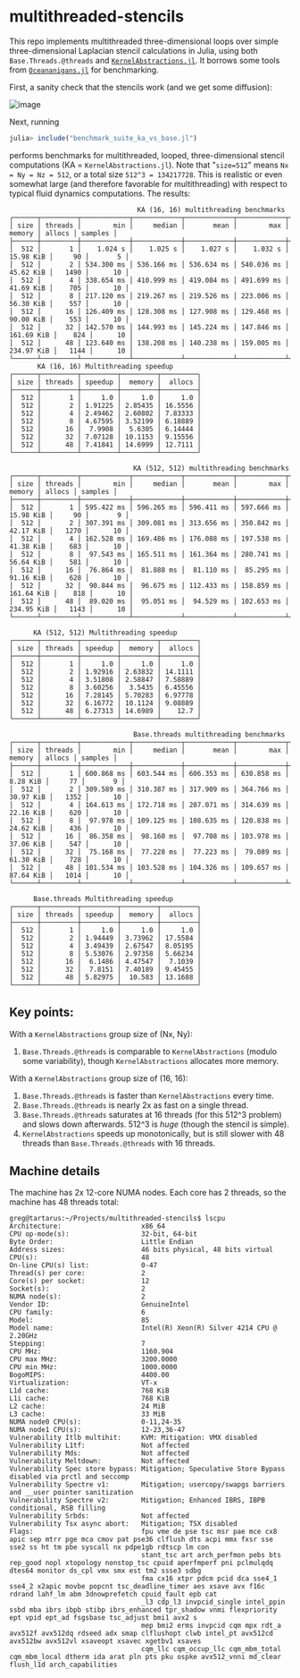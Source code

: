 # multithreaded-stencils

This repo implements multithreaded three-dimensional loops over simple three-dimensional Laplacian
stencil calculations in Julia, using both `Base.Threads.@threads` and [`KernelAbstractions.jl`](https://github.com/JuliaGPU/KernelAbstractions.jl).
It borrows some tools from [`Oceananigans.jl`](https://github.com/CliMA/Oceananigans.jl) for benchmarking.

First, a sanity check that the stencils work (and we get some diffusion):

![image](https://user-images.githubusercontent.com/15271942/126853537-220f146e-7945-4dd3-8d31-eed50bdb208e.png)

Next, running

```julia
julia> include("benchmark_suite_ka_vs_base.jl")
```

performs benchmarks for multithreaded, looped, three-dimensional stencil computations (KA = `KernelAbstractions.jl`).
Note that "`size=512`" means `Nx = Ny = Nz = 512`, or a total size `512^3 = 134217728`.
This is realistic or even somewhat large (and therefore favorable for multithreading) with respect to typical
fluid dynamics computations. The results:

```
                                KA (16, 16) multithreading benchmarks
┌──────┬─────────┬────────────┬────────────┬────────────┬────────────┬────────────┬────────┬─────────┐
│ size │ threads │        min │     median │       mean │        max │     memory │ allocs │ samples │
├──────┼─────────┼────────────┼────────────┼────────────┼────────────┼────────────┼────────┼─────────┤
│  512 │       1 │    1.024 s │    1.025 s │    1.027 s │    1.032 s │  15.98 KiB │     90 │       5 │
│  512 │       2 │ 534.300 ms │ 536.166 ms │ 536.634 ms │ 540.036 ms │  45.62 KiB │   1490 │      10 │
│  512 │       4 │ 338.654 ms │ 410.999 ms │ 419.084 ms │ 491.699 ms │  41.69 KiB │    705 │      10 │
│  512 │       8 │ 217.120 ms │ 219.267 ms │ 219.526 ms │ 223.006 ms │  56.30 KiB │    557 │      10 │
│  512 │      16 │ 126.409 ms │ 128.308 ms │ 127.908 ms │ 129.468 ms │  90.00 KiB │    553 │      10 │
│  512 │      32 │ 142.570 ms │ 144.993 ms │ 145.224 ms │ 147.846 ms │ 161.69 KiB │    824 │      10 │
│  512 │      48 │ 123.640 ms │ 138.208 ms │ 140.238 ms │ 159.005 ms │ 234.97 KiB │   1144 │      10 │
└──────┴─────────┴────────────┴────────────┴────────────┴────────────┴────────────┴────────┴─────────┘
       KA (16, 16) Multithreading speedup
┌──────┬─────────┬─────────┬─────────┬─────────┐
│ size │ threads │ speedup │  memory │  allocs │
├──────┼─────────┼─────────┼─────────┼─────────┤
│  512 │       1 │     1.0 │     1.0 │     1.0 │
│  512 │       2 │ 1.91225 │ 2.85435 │ 16.5556 │
│  512 │       4 │ 2.49462 │ 2.60802 │ 7.83333 │
│  512 │       8 │ 4.67595 │ 3.52199 │ 6.18889 │
│  512 │      16 │  7.9908 │  5.6305 │ 6.14444 │
│  512 │      32 │ 7.07128 │ 10.1153 │ 9.15556 │
│  512 │      48 │ 7.41841 │ 14.6999 │ 12.7111 │
└──────┴─────────┴─────────┴─────────┴─────────┘

                               KA (512, 512) multithreading benchmarks
┌──────┬─────────┬────────────┬────────────┬────────────┬────────────┬────────────┬────────┬─────────┐
│ size │ threads │        min │     median │       mean │        max │     memory │ allocs │ samples │
├──────┼─────────┼────────────┼────────────┼────────────┼────────────┼────────────┼────────┼─────────┤
│  512 │       1 │ 595.422 ms │ 596.265 ms │ 596.411 ms │ 597.666 ms │  15.98 KiB │     90 │       9 │
│  512 │       2 │ 307.391 ms │ 309.081 ms │ 313.656 ms │ 350.842 ms │  42.17 KiB │   1270 │      10 │
│  512 │       4 │ 162.528 ms │ 169.486 ms │ 176.088 ms │ 197.538 ms │  41.38 KiB │    683 │      10 │
│  512 │       8 │  97.543 ms │ 165.511 ms │ 161.364 ms │ 280.741 ms │  56.64 KiB │    581 │      10 │
│  512 │      16 │  76.864 ms │  81.888 ms │  81.110 ms │  85.295 ms │  91.16 KiB │    628 │      10 │
│  512 │      32 │  90.844 ms │  96.675 ms │ 112.433 ms │ 158.859 ms │ 161.64 KiB │    818 │      10 │
│  512 │      48 │  89.020 ms │  95.051 ms │  94.529 ms │ 102.653 ms │ 234.95 KiB │   1143 │      10 │
└──────┴─────────┴────────────┴────────────┴────────────┴────────────┴────────────┴────────┴─────────┘

      KA (512, 512) Multithreading speedup
┌──────┬─────────┬─────────┬─────────┬─────────┐
│ size │ threads │ speedup │  memory │  allocs │
├──────┼─────────┼─────────┼─────────┼─────────┤
│  512 │       1 │     1.0 │     1.0 │     1.0 │
│  512 │       2 │ 1.92916 │ 2.63832 │ 14.1111 │
│  512 │       4 │ 3.51808 │ 2.58847 │ 7.58889 │
│  512 │       8 │ 3.60256 │  3.5435 │ 6.45556 │
│  512 │      16 │ 7.28145 │ 5.70283 │ 6.97778 │
│  512 │      32 │ 6.16772 │ 10.1124 │ 9.08889 │
│  512 │      48 │ 6.27313 │ 14.6989 │    12.7 │
└──────┴─────────┴─────────┴─────────┴─────────┘

                               Base.threads multithreading benchmarks
┌──────┬─────────┬────────────┬────────────┬────────────┬────────────┬───────────┬────────┬─────────┐
│ size │ threads │        min │     median │       mean │        max │    memory │ allocs │ samples │
├──────┼─────────┼────────────┼────────────┼────────────┼────────────┼───────────┼────────┼─────────┤
│  512 │       1 │ 600.868 ms │ 603.544 ms │ 606.353 ms │ 630.858 ms │  8.28 KiB │     77 │       9 │
│  512 │       2 │ 309.589 ms │ 310.387 ms │ 317.909 ms │ 364.766 ms │ 30.97 KiB │   1352 │      10 │
│  512 │       4 │ 164.613 ms │ 172.718 ms │ 207.071 ms │ 314.639 ms │ 22.16 KiB │    620 │      10 │
│  512 │       8 │  97.978 ms │ 109.125 ms │ 108.635 ms │ 120.838 ms │ 24.62 KiB │    436 │      10 │
│  512 │      16 │  86.358 ms │  98.160 ms │  97.708 ms │ 103.978 ms │ 37.06 KiB │    547 │      10 │
│  512 │      32 │  75.168 ms │  77.228 ms │  77.223 ms │  79.089 ms │ 61.30 KiB │    728 │      10 │
│  512 │      48 │ 101.534 ms │ 103.528 ms │ 104.326 ms │ 109.657 ms │ 87.64 KiB │   1014 │      10 │
└──────┴─────────┴────────────┴────────────┴────────────┴────────────┴───────────┴────────┴─────────┘

      Base.threads Multithreading speedup
┌──────┬─────────┬─────────┬─────────┬─────────┐
│ size │ threads │ speedup │  memory │  allocs │
├──────┼─────────┼─────────┼─────────┼─────────┤
│  512 │       1 │     1.0 │     1.0 │     1.0 │
│  512 │       2 │ 1.94449 │ 3.73962 │ 17.5584 │
│  512 │       4 │ 3.49439 │ 2.67547 │ 8.05195 │
│  512 │       8 │ 5.53076 │ 2.97358 │ 5.66234 │
│  512 │      16 │  6.1486 │ 4.47547 │  7.1039 │
│  512 │      32 │  7.8151 │ 7.40189 │ 9.45455 │
│  512 │      48 │ 5.82975 │  10.583 │ 13.1688 │
└──────┴─────────┴─────────┴─────────┴─────────┘
```

## Key points:

With a `KernelAbstractions` group size of (Nx, Ny):
1. `Base.Threads.@threads` is comparable to `KernelAbstractions` (modulo some variability), though `KernelAbstractions` allocates more memory.

With a `KernelAbstractions` group size of (16, 16):
1. `Base.Threads.@threads` is faster than `KernelAbstractions` every time.
2. `Base.Threads.@threads` is nearly 2x as fast on a single thread.
3. `Base.Threads.@threads` saturates at 16 threads (for this 512^3 problem) and slows down afterwards. 512^3 is _huge_ (though the stencil is simple).
4. `KernelAbstractions` speeds up monotonically, but is still slower with 48 threads than `Base.Threads.@threads` with 16 threads.

## Machine details

The machine has 2x 12-core NUMA nodes. Each core has 2 threads, so the machine has 48 threads total:

```
greg@tartarus:~/Projects/multithreaded-stencils$ lscpu
Architecture:                    x86_64
CPU op-mode(s):                  32-bit, 64-bit
Byte Order:                      Little Endian
Address sizes:                   46 bits physical, 48 bits virtual
CPU(s):                          48
On-line CPU(s) list:             0-47
Thread(s) per core:              2
Core(s) per socket:              12
Socket(s):                       2
NUMA node(s):                    2
Vendor ID:                       GenuineIntel
CPU family:                      6
Model:                           85
Model name:                      Intel(R) Xeon(R) Silver 4214 CPU @ 2.20GHz
Stepping:                        7
CPU MHz:                         1160.904
CPU max MHz:                     3200.0000
CPU min MHz:                     1000.0000
BogoMIPS:                        4400.00
Virtualization:                  VT-x
L1d cache:                       768 KiB
L1i cache:                       768 KiB
L2 cache:                        24 MiB
L3 cache:                        33 MiB
NUMA node0 CPU(s):               0-11,24-35
NUMA node1 CPU(s):               12-23,36-47
Vulnerability Itlb multihit:     KVM: Mitigation: VMX disabled
Vulnerability L1tf:              Not affected
Vulnerability Mds:               Not affected
Vulnerability Meltdown:          Not affected
Vulnerability Spec store bypass: Mitigation; Speculative Store Bypass disabled via prctl and seccomp
Vulnerability Spectre v1:        Mitigation; usercopy/swapgs barriers and __user pointer sanitization
Vulnerability Spectre v2:        Mitigation; Enhanced IBRS, IBPB conditional, RSB filling
Vulnerability Srbds:             Not affected
Vulnerability Tsx async abort:   Mitigation; TSX disabled
Flags:                           fpu vme de pse tsc msr pae mce cx8 apic sep mtrr pge mca cmov pat pse36 clflush dts acpi mmx fxsr sse sse2 ss ht tm pbe syscall nx pdpe1gb rdtscp lm con
                                 stant_tsc art arch_perfmon pebs bts rep_good nopl xtopology nonstop_tsc cpuid aperfmperf pni pclmulqdq dtes64 monitor ds_cpl vmx smx est tm2 ssse3 sdbg
                                 fma cx16 xtpr pdcm pcid dca sse4_1 sse4_2 x2apic movbe popcnt tsc_deadline_timer aes xsave avx f16c rdrand lahf_lm abm 3dnowprefetch cpuid_fault epb cat
                                 _l3 cdp_l3 invpcid_single intel_ppin ssbd mba ibrs ibpb stibp ibrs_enhanced tpr_shadow vnmi flexpriority ept vpid ept_ad fsgsbase tsc_adjust bmi1 avx2 s
                                 mep bmi2 erms invpcid cqm mpx rdt_a avx512f avx512dq rdseed adx smap clflushopt clwb intel_pt avx512cd avx512bw avx512vl xsaveopt xsavec xgetbv1 xsaves
                                 cqm_llc cqm_occup_llc cqm_mbm_total cqm_mbm_local dtherm ida arat pln pts pku ospke avx512_vnni md_clear flush_l1d arch_capabilities
```
